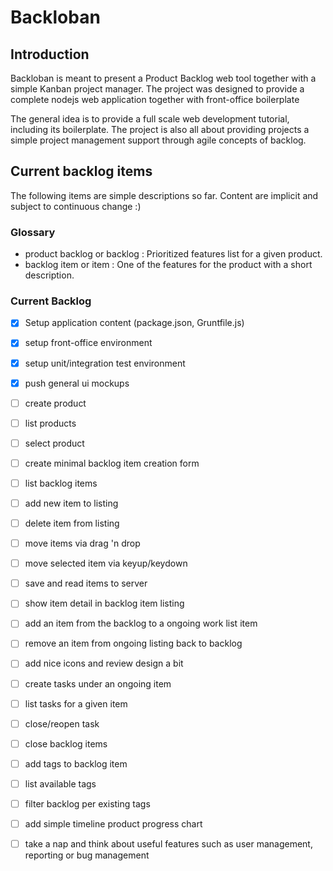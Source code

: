# Backloban

## Introduction
Backloban is meant to present a Product Backlog web tool together with a simple Kanban project manager. 
The project was designed to provide a complete nodejs web application together with front-office boilerplate 

The general idea is to provide a full scale web development tutorial, including its boilerplate. The project is also
all about providing projects a simple project management support through agile concepts of backlog.

## Current backlog items
The following items are simple descriptions so far. Content are implicit and subject to continuous change :)

### Glossary
*  product backlog or backlog : Prioritized features list for a given product. 
*  backlog item or item : One of the features for the product with a short description.

### Current Backlog 
* [X] Setup application content (package.json, Gruntfile.js)
* [X] setup front-office environment
* [X] setup unit/integration test environment 
* [X] push general ui mockups
* [ ] create product 
* [ ] list products
* [ ] select product
* [ ] create minimal backlog item creation form
* [ ] list backlog items
* [ ] add new item to listing
* [ ] delete item from listing
* [ ] move items via drag 'n drop
* [ ] move selected item via keyup/keydown
* [ ] save and read items to server
* [ ] show item detail in backlog item listing
* [ ] add an item from the backlog to a ongoing work list item
* [ ] remove an item from ongoing listing back to backlog
* [ ] add nice icons and review design a bit
* [ ] create tasks under an ongoing item
* [ ] list tasks for a given item
* [ ] close/reopen task
* [ ] close backlog items
* [ ] add tags to backlog item
* [ ] list available tags 
* [ ] filter backlog per existing tags
* [ ] add simple timeline product progress chart
* [ ] take a nap and think about useful features such as user management, reporting or bug management




